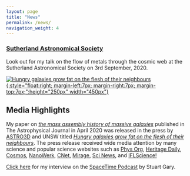 ```yaml
---
layout: page
title: "News"
permalink: /news/
navigation_weight: 4
---
```



### [Sutherland Astronomical Society](http://www.sasi.net.au/)

Look out for my talk on the flow of metals through the cosmic web at the Sutherland Astronomical Society on 3rd September, 2020.

[![Hungry galaxies grow fat on the flesh of their neighbours](/images/massive_galaxy.jpg){:style="float:right;  margin-left:7px; margin-right:7px; margin-top:7px;":height="250px" width="450px"}](https://astro3d.org.au/hungry-galaxies-grow-fat-on-the-flesh-of-their-neighbours/)

## Media Highlights
My paper on [*the mass assembly history of massive galaxies*](https://iopscience.iop.org/article/10.3847/1538-4357/ab7b6d) published in The Astrophysical Journal in April 2020 
was released in the press by [ASTRO3D](https://astro3d.org.au/) and UNSW
titled [*Hungry galaxies grow fat on the flesh of their neighbours*](https://astro3d.org.au/hungry-galaxies-grow-fat-on-the-flesh-of-their-neighbours/).
The press release received wide media attention by many science and popular science websites such as
[Phys Org](https://phys.org/news/2020-04-hungry-galaxies-fat-flesh-neighbours.html),
[Heritage Daily](https://www.heritagedaily.com/2020/04/hungry-galaxies-grow-fat-on-the-flesh-of-their-neighbours/127821),
[Cosmos](https://cosmosmagazine.com/space/do-hungry-galaxies-eat-their-neighbours),
[NanoWerk](https://www.nanowerk.com/news2/space/newsid=54987.php),
[CNet](https://www.cnet.com/news/monster-cannibal-galaxies-have-constant-case-of-the-cosmic-munchies/),
[Mirage](https://www.miragenews.com/hungry-galaxies-grow-fat-on-flesh-of-their-neighbours/),
[Sci News](http://www.sci-news.com/astronomy/growth-massive-galaxies-08354.html), 
and [IFLScience!](https://www.iflscience.com/space/galaxies-grow-bigger-by-snacking-on-their-smaller-neighbors/) 

[Click here](https://play.acast.com/s/spacetime/discovered-nearbybigblackhole) for my interview on the [SpaceTime Podcast](https://www.bitesz.com/spacetime.html) by Stuart Gary.

<!-- ## Recent Presentations 

| 1. In March 2020, I was the speaker for Macquarie Universities Astroseminars where I presented my work on understanding galaxy 
formation and evolution using observations and simulation | 

-->